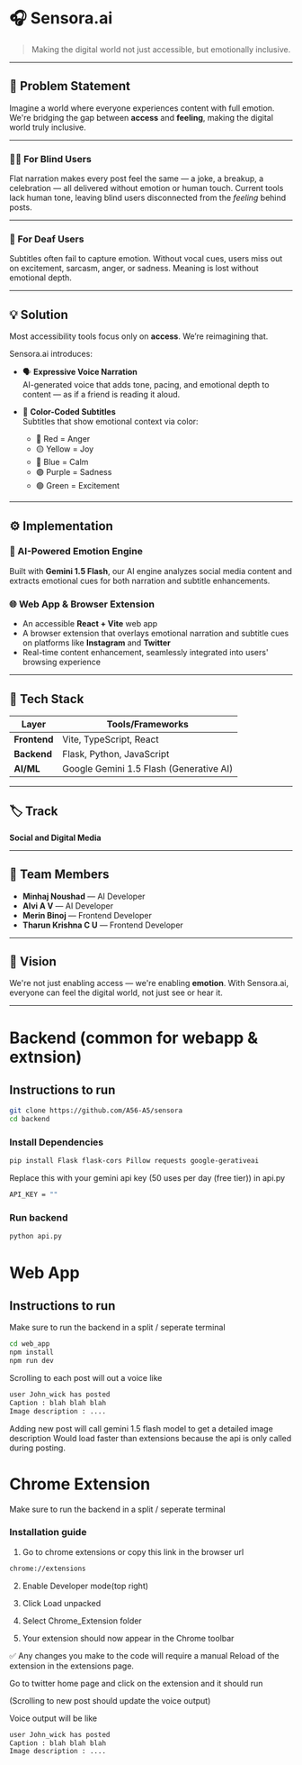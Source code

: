 # 🎧 Sensora.ai

> Making the digital world not just accessible, but emotionally inclusive.

---

## 🧠 Problem Statement

Imagine a world where everyone experiences content with full emotion. We're bridging the gap between **access** and **feeling**, making the digital world truly inclusive.

---

### 👨‍🦯 For Blind Users
Flat narration makes every post feel the same — a joke, a breakup, a celebration — all delivered without emotion or human touch. Current tools lack human tone, leaving blind users disconnected from the *feeling* behind posts.

---

### 🧏 For Deaf Users
Subtitles often fail to capture emotion. Without vocal cues, users miss out on excitement, sarcasm, anger, or sadness. Meaning is lost without emotional depth.

---

## 💡 Solution

Most accessibility tools focus only on **access**. We’re reimagining that.

Sensora.ai introduces:

- 🗣️ **Expressive Voice Narration**  
  AI-generated voice that adds tone, pacing, and emotional depth to content — as if a friend is reading it aloud.

- 🌈 **Color-Coded Subtitles**  
  Subtitles that show emotional context via color:
  - 🔴 Red = Anger  
  - 🟡 Yellow = Joy  
  - 🔵 Blue = Calm  
  - 🟣 Purple = Sadness  
  - 🟢 Green = Excitement  

---

## ⚙️ Implementation

### 🤖 AI-Powered Emotion Engine
Built with **Gemini 1.5 Flash**, our AI engine analyzes social media content and extracts emotional cues for both narration and subtitle enhancements.

### 🌐 Web App & Browser Extension
- An accessible **React + Vite** web app
- A browser extension that overlays emotional narration and subtitle cues on platforms like **Instagram** and **Twitter**
- Real-time content enhancement, seamlessly integrated into users' browsing experience

---

## 🧰 Tech Stack

| Layer        | Tools/Frameworks                         |
|--------------|------------------------------------------|
| **Frontend** | Vite, TypeScript, React                  |
| **Backend**  | Flask, Python, JavaScript                |
| **AI/ML**    | Google Gemini 1.5 Flash (Generative AI)  |

---

## 🏷️ Track
**Social and Digital Media**

---

## 👥 Team Members

- **Minhaj Noushad** — AI Developer  
- **Alvi A V** — AI Developer  
- **Merin Binoj** — Frontend Developer  
- **Tharun Krishna C U** — Frontend Developer  

---

## 🚀 Vision
We're not just enabling access — we're enabling **emotion**. With Sensora.ai, everyone can feel the digital world, not just see or hear it.

---

# Backend (common for webapp & extnsion)
## Instructions to run 

```bash
git clone https://github.com/A56-A5/sensora
cd backend
```

### Install Dependencies

```bash
pip install Flask flask-cors Pillow requests google-gerativeai
```

Replace this with your gemini api key (50 uses per day (free tier)) in api.py 

```bash
API_KEY = ""
``` 

### Run backend
```bash
python api.py
```

# Web App

## Instructions to run 

Make sure to run the backend in a split / seperate terminal 
```bash
cd web_app
npm install 
npm run dev 
```

Scrolling to each post will out a voice like 
```bash
user John_wick has posted 
Caption : blah blah blah 
Image description : .... 
``` 

Adding new post will call gemini 1.5 flash model to get a detailed image description 
Would load faster than extensions because the api is only called during posting.

# Chrome Extension 

Make sure to run the backend in a split / seperate terminal 
### Installation guide 

1. Go to chrome extensions or copy this link in the browser url 

```bash 
chrome://extensions 
```

2. Enable Developer mode(top right)

3. Click Load unpacked

4. Select Chrome_Extension folder 

5. Your extension should now appear in the Chrome toolbar 

✅ Any changes you make to the code will require a manual Reload of the extension in the extensions page.

Go to twitter home page and click on the extension and it should run 

(Scrolling to new post should update the voice output)

Voice output will be like 
```bash
user John_wick has posted 
Caption : blah blah blah 
Image description : .... 
``` 